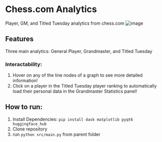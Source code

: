 # Chess.com Analytics
Player, GM, and Titled Tuesday analytics from chess.com
![image](https://github.com/user-attachments/assets/3ae7fcfa-6575-4a7a-8fbc-baba957ff1d0)
## Features
Three main analytics: General Player, Grandmaster, and Titled Tuesday

### Interactability: 
1) Hover on any of the line nodes of a graph to see more detailed information!
2) Click on a player in the Titled Tuesday player ranking to automatically load their personal data in the Grandmaster Statistics panel!


## How to run:
  1) Install Dependencies:
```pip install dask matplotlib pyqt6 huggingface_hub```
  2) Clone repository
  3) run ```python src/main.py``` from parent folder
